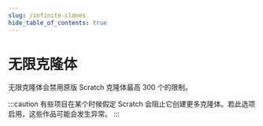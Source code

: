 ```yaml
---
slug: /infinite-clones
hide_table_of_contents: true
---
```


# 无限克隆体

无限克隆体会禁用原版 Scratch 克隆体最高 300 个的限制。

:::caution
有些项目在某个时候假定 Scratch 会阻止它创建更多克隆体。若此选项启用，这些作品可能会发生异常。
:::
